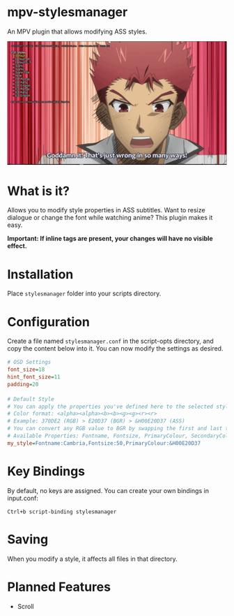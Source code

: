 # mpv-stylesmanager
An MPV plugin that allows modifying ASS styles.

![Example for Stylesmanager](https://github.com/magnum357i/mpv-stylesmanager/blob/main/stylesmanager.gif)

# What is it?
Allows you to modify style properties in ASS subtitles. Want to resize dialogue or change the font while watching anime? This plugin makes it easy.

**Important: If inline tags are present, your changes will have no visible effect.**

# Installation
Place `stylesmanager` folder into your scripts directory.

# Configuration
Create a file named `stylesmanager.conf` in the script-opts directory, and copy the content below into it. You can now modify the settings as desired.

```ini
# OSD Settings
font_size=18
hint_font_size=11
padding=20

# Default Style
# You can apply the properties you've defined here to the selected style with a single key press.
# Color format: <alpha><alpha><b><b><g><g><r><r>
# Example: 370DE2 (RGB) > E20D37 (BGR) > &H00E20D37 (ASS)
# You can convert any RGB value to BGR by swapping the first and last two characters. Just remember that the first two characters in an ASS color code represent the alpha channel.
# Available Properties: Fontname, Fontsize, PrimaryColour, SecondaryColour, OutlineColour, BackColour, Bold, Italic, ScaleX, ScaleY, Spacing, Outline, Shadow, Alignment, MarginL, MarginR, MarginV
my_style=Fontname:Cambria,Fontsize:50,PrimaryColour:&H00E20D37
```

# Key Bindings
By default, no keys are assigned. You can create your own bindings in input.conf:

```
Ctrl+b script-binding stylesmanager
```

# Saving
When you modify a style, it affects all files in that directory.

# Planned Features
- Scroll